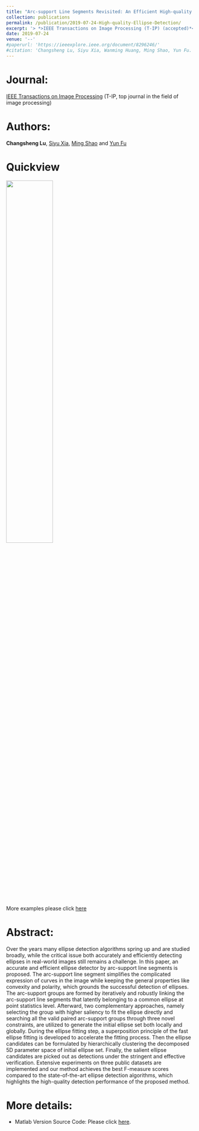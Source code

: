 ```yaml
---
title: "Arc-support Line Segments Revisited: An Efficient High-quality Ellipse Detection"
collection: publications
permalink: /publication/2019-07-24-High-quality-Ellipse-Detection/
excerpt: '> *>IEEE Transactions on Image Processing (T-IP) (accepted)*<br>*>**Changsheng Lu**, Siyu Xia, Ming Shao and Yun Fu*<br>>Over the years many ellipse detection algorithms spring up and are studied broadly, while the critical issue both accurately and efficiently detecting ellipses in real-world images still remains a challenge such that we cannnot find an applicable ellipse detector from Matlab and OpenCV. The main research task of paper is to propose an accurate and efficient ellipse detecotr.'
date: 2019-07-24
venue: '--'
#paperurl: 'https://ieeexplore.ieee.org/document/8296246/'
#citation: 'Changsheng Lu, Siyu Xia, Wanming Huang, Ming Shao, Yun Fu. Circle Detection by Arc-support Line Segments. In: The 24rd IEEE International Conference on Image Processing (ICIP).'
---
```


Journal:  
===  
[IEEE Transactions on Image Processing](https://signalprocessingsociety.org/publications-resources/ieee-transactions-image-processing/about-transactions-image-processing) (T-IP, top journal in the field of image processing)  

Authors: 
===
**Changsheng Lu**, [Siyu Xia](https://automation.seu.edu.cn/2019/0528/c24505a275207/page.htm), [Ming Shao](http://www.cis.umassd.edu/~mshao/) and [Yun Fu](http://www1.ece.neu.edu/~yunfu/)

Quickview
===  
[<img src="https://raw.githubusercontent.com/AlanLuSun/High-quality-ellipse-detection/master/pics/27_result.jpg" width="50%" height="50%">](https://github.com/AlanLuSun/High-quality-ellipse-detection)  
More examples please click [here](https://github.com/AlanLuSun/High-quality-ellipse-detection)

Abstract: 
===
Over the years many ellipse detection algorithms spring up and are studied broadly, while the critical issue both accurately and efficiently detecting ellipses in real-world images still remains a challenge. In this paper, an accurate and efficient ellipse detector by arc-support line segments is proposed. The arc-support line segment simplifies the complicated expression of curves in the image while keeping the general properties like convexity and polarity, which grounds the successful detection of ellipses. The arc-support groups are formed by iteratively and robustly linking the arc-support line segments that latently belonging to a common ellipse at point statistics level. Afterward, two complementary approaches, namely selecting the group with higher saliency to fit the ellipse directly and searching all the valid paired arc-support groups through three novel constraints, are utilized to generate the initial ellipse set both locally and globally. During the ellipse fitting step, a superposition principle of the fast ellipse fitting is developed to accelerate the fitting process. Then the ellipse candidates can be formulated by hierarchically clustering the decomposed 5D parameter space of initial ellipse set. Finally, the salient ellipse candidates are picked out as detections under the stringent and effective verification. Extensive experiments on three public datasets are implemented and our method achieves the best F-measure scores compared to the state-of-the-art ellipse detection algorithms, which highlights the high-quality detection performance of the proposed method.  

More details:
===  
- Matlab Version Source Code: Please click [here](https://github.com/AlanLuSun/High-quality-ellipse-detection).  
<!-- - [Download paper](https://arxiv.org/abs/1810.03243v3).-->
